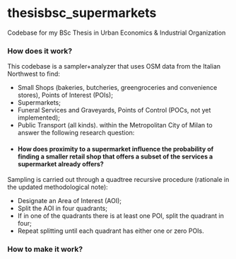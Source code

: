 # thesisbsc_supermarkets
Codebase for my BSc Thesis in Urban Economics &amp; Industrial Organization 





### How does it work?

This codebase is a sampler+analyzer that uses OSM data from the Italian Northwest to find:
  - Small Shops (bakeries, butcheries, greengroceries and convenience stores), Points of Interest (POIs);
  - Supermarkets;
  - Funeral Services and Graveyards, Points of Control (POCs, not yet implemented);
  - Public Transport (all kinds).
within the Metropolitan City of Milan to answer the following research question:
  - #### How does proximity to a supermarket influence the probability of finding a smaller retail shop that offers a subset of the services a supermarket already offers?

Sampling is carried out through a quadtree recursive procedure (rationale in the updated methodological note):
  - Designate an Area of Interest (AOI);
  - Split the AOI in four quadrants;
  - If in one of the quadrants there is at least one POI, split the quadrant in four;
  - Repeat splitting until each quadrant has either one or zero POIs.



### How to make it work?


